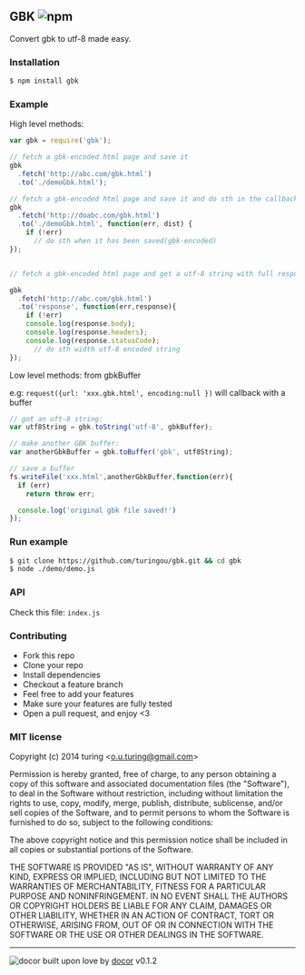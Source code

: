 ## GBK ![npm](https://badge.fury.io/js/gbk.png)

Convert gbk to utf-8 made easy.

### Installation

```bash
$ npm install gbk
```

### Example

High level methods: 

```javascript
var gbk = require('gbk');

// fetch a gbk-encoded html page and save it
gbk
  .fetch('http://abc.com/gbk.html')
  .to('./demoGbk.html');

// fetch a gbk-encoded html page and save it and do sth in the callback
gbk
  .fetch('http://doabc.com/gbk.html')
  .to('./demoGbk.html', function(err, dist) {
    if (!err) 
      // do sth when it has been saved(gbk-encoded)
});


// fetch a gbk-encoded html page and get a utf-8 string with full responce object

gbk
  .fetch('http://abc.com/gbk.html')
  .to('response', function(err,response){
    if (!err)
    console.log(response.body);
    console.log(response.headers);
    console.log(response.statusCode);
      // do sth width utf-8 encoded string
});
```

Low level methods: from gbkBuffer

e.g: `request({url: 'xxx.gbk.html', encoding:null })` will callback with a buffer

```javascript
// got an uft-8 string:
var utf8String = gbk.toString('utf-8', gbkBuffer);

// make another GBK buffer:
var anotherGbkBuffer = gbk.toBuffer('gbk', utf8String);

// save a buffer
fs.writeFile('xxx.html',anotherGbkBuffer,function(err){
  if (err) 
    return throw err;

  console.log('original gbk file saved!')
});
```
### Run example

```bash
$ git clone https://github.com/turingou/gbk.git && cd gbk
$ node ./demo/demo.js
```

### API
Check this file: `index.js`

### Contributing
- Fork this repo
- Clone your repo
- Install dependencies
- Checkout a feature branch
- Feel free to add your features
- Make sure your features are fully tested
- Open a pull request, and enjoy <3

### MIT license
Copyright (c) 2014 turing &lt;o.u.turing@gmail.com&gt;

Permission is hereby granted, free of charge, to any person obtaining a copy
of this software and associated documentation files (the &quot;Software&quot;), to deal
in the Software without restriction, including without limitation the rights
to use, copy, modify, merge, publish, distribute, sublicense, and/or sell
copies of the Software, and to permit persons to whom the Software is
furnished to do so, subject to the following conditions:

The above copyright notice and this permission notice shall be included in
all copies or substantial portions of the Software.

THE SOFTWARE IS PROVIDED &quot;AS IS&quot;, WITHOUT WARRANTY OF ANY KIND, EXPRESS OR
IMPLIED, INCLUDING BUT NOT LIMITED TO THE WARRANTIES OF MERCHANTABILITY,
FITNESS FOR A PARTICULAR PURPOSE AND NONINFRINGEMENT. IN NO EVENT SHALL THE
AUTHORS OR COPYRIGHT HOLDERS BE LIABLE FOR ANY CLAIM, DAMAGES OR OTHER
LIABILITY, WHETHER IN AN ACTION OF CONTRACT, TORT OR OTHERWISE, ARISING FROM,
OUT OF OR IN CONNECTION WITH THE SOFTWARE OR THE USE OR OTHER DEALINGS IN
THE SOFTWARE.

---
![docor](https://cdn1.iconfinder.com/data/icons/windows8_icons_iconpharm/26/doctor.png)
built upon love by [docor](https://github.com/turingou/docor.git) v0.1.2